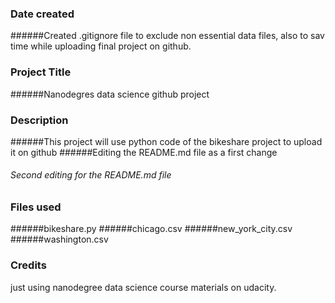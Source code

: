 ### Date created
######Created .gitignore file to exclude non essential data files, also to sav time while uploading final project on github.

### Project Title
######Nanodegres data science github project

### Description
######This project will use python code of the bikeshare project to upload it on github
######Editing the README.md file as a first change 
###### Second editing for the README.md file	

### Files used
######bikeshare.py
######chicago.csv
######new_york_city.csv
######washington.csv


### Credits
just using nanodegree data science course materials on udacity.

